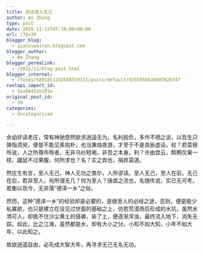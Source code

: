 ```yaml
---
title: 杂谈至人无己
author: Ao Zhang
type: post
date: 2015-11-15T07:10:00+00:00
url: /?p=39
blogger_blog:
  - qianxuweiren.blogspot.com
blogger_author:
  - Ao Zhang
blogger_permalink:
  - /2015/11/blog-post.html
blogger_internal:
  - /feeds/5891851243558319332/posts/default/4355058636507626747
restapi_import_id:
  - 5aa60451b191e
original_post_id:
  - 39
categories:
  - Uncategorized

---
```

余幼好读老庄，常有神驰悠然欲求逍遥无为。名利抱负，多作不哂之谈，以吾生只弹指须臾，便是不能见素抱朴，也当秉烛夜游，才至于不是良辰虚设。权？若菜根所说，人之所尊所辱者，无非乌纱短褐，非吾之本身。利？许由尝云，鹪鹩仅巣一枝，鼹鼠不过果腹，何所求也？名？实之宾也，捐弃莫道。

然庄生有言，至人无己，神人无功之类尔，人所谬读。至人无己，至人在前，无己在后，若非至人，何所谓无几？何为至人？唐虞之流也，名随传说，实已无可考。若衡以现今，无非落“德泽一乡”之俗。

然而，这种&#8221;德泽一乡”的经验却是必要的，是做至人的必经之途，否则，便是能少私寡欲，也只是建立在没见过世面的基础之上，仿若荒漠雨后形成的水坑，虽然水清可人，却抵不住沙尘黄土的侵袭，染了土，便逐渐浑浊，最终流入地下，消失无踪。如此，比之江海，虽然都是水，却有大小之分。小知不如大知，小年不如大年，以此知之。

故欲逍遥自由，必先成大智大年，再寻求无己无名无功。